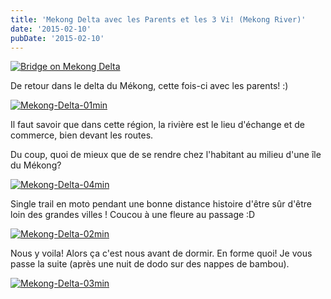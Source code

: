 ```yaml
---
title: 'Mekong Delta avec les Parents et les 3 Vi! (Mekong River)'
date: '2015-02-10'
pubDate: '2015-02-10'
---
```






[![Bridge on Mekong Delta](http://malparty.fr/wp-content/uploads/2015/09/MekongBridge-min.jpg)](http://malparty.fr/wp-content/uploads/2015/09/MekongBridge.jpg)

De retour dans le delta du Mékong, cette fois-ci avec les parents! :)

[![Mekong-Delta-01min](http://malparty.fr/wp-content/uploads/2015/09/Mekong-Delta-01min.jpg)](http://malparty.fr/wp-content/uploads/2015/09/Mekong-Delta-01.jpg)

Il faut savoir que dans cette région, la rivière est le lieu d'échange et de commerce, bien devant les routes.

Du coup, quoi de mieux que de se rendre chez l'habitant au milieu d'une île du Mékong?

[![Mekong-Delta-04min](http://malparty.fr/wp-content/uploads/2015/09/Mekong-Delta-04min.jpg)](http://malparty.fr/wp-content/uploads/2015/09/Mekong-Delta-04.jpg)

Single trail en moto pendant une bonne distance histoire d'être sûr d'être loin des grandes villes ! Coucou à une fleure au passage :D



[![Mekong-Delta-02min](http://malparty.fr/wp-content/uploads/2015/09/Mekong-Delta-02min.jpg)](http://malparty.fr/wp-content/uploads/2015/09/Mekong-Delta-02.jpg)



Nous y voila! Alors ça c'est nous avant de dormir. En forme quoi! Je vous passe la suite (après une nuit de dodo sur des nappes de bambou).

[![Mekong-Delta-03min](http://malparty.fr/wp-content/uploads/2015/09/Mekong-Delta-03min.jpg)](http://malparty.fr/wp-content/uploads/2015/09/Mekong-Delta-03.jpg)
